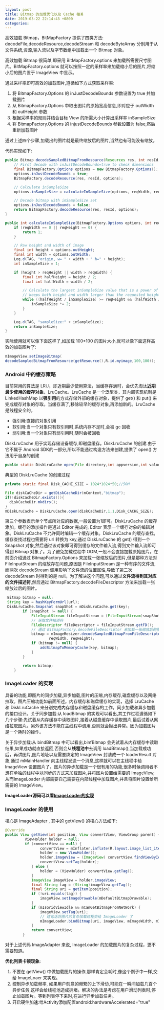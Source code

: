 ```yaml
---
layout: post
title: Bitmap 的加载优化以及 Cache 相关
date: 2019-03-22 22:14:43 +0800
categories: 
---
```


高效加载 Bitmap，BitMapFactory 提供了四类方法: decodeFile,decodeResource,decodeStream 和 decodeByteArray 分别用于从文件系统,资源,输入流以及字节数组中加载出一个 Bitmap 对象。

高效加载 Bitmap 很简单,即采用 BitMapFactory.options 来加载所需要尺寸图片。BitMapFactory.options 就可以按照一定的采样率来加载缩小后的图片,将缩小后的图片置于 ImageView 中显示。

通过采样率即可高效的加载图片,遵循如下方式获取采样率:

1. 将 BitmapFactory.Options 的 inJustDecodeBounds 参数设置为 true 并加载图片
2. 从 BitmapFactory.Options 中取出图片的原始宽高信息,即对应于 outWidth 和 outHeight 参数
3. 根据采样率的规则并结合目标 View 的所需大小计算出采样率 inSampleSize
4. 将 BitmapFactory.Options 的 injustDecodeBounds 参数设置为 false,然后重新加载图片

通过上述四个步骤,加载出的图片就是最终缩放后的图片,当然也有可能没有缩放。

代码实现如下:

```java
public Bitmap decodeSampledBitmapFromResource(Resources res, int resId, int reqWidth, int reqHeight) {
    // First decode with inJustDecodeBounds=true to check dimensions
    final BitmapFactory.Options options = new BitmapFactory.Options();
    options.inJustDecodeBounds = true;
    BitmapFactory.decodeResource(res, resId, options);

    // Calculate inSampleSize
    options.inSampleSize = calculateInSampleSize(options, reqWidth, reqHeight);

    // Decode bitmap with inSampleSize set
    options.inJustDecodeBounds = false;
    return BitmapFactory.decodeResource(res, resId, options);
}

public int calculateInSampleSize(BitmapFactory.Options options, int reqWidth, int reqHeight) {
    if (reqWidth == 0 || reqHeight == 0) {
        return 1;
    }

    // Raw height and width of image
    final int height = options.outHeight;
    final int width = options.outWidth;
    Log.d(TAG, "origin, w= " + width + " h=" + height);
    int inSampleSize = 1;

    if (height > reqHeight || width > reqWidth) {
        final int halfHeight = height / 2;
        final int halfWidth = width / 2;

        // Calculate the largest inSampleSize value that is a power of 2 and
        // keeps both height and width larger than the requested height and width.
        while ((halfHeight / inSampleSize) >= reqHeight && (halfWidth / inSampleSize) >= reqWidth) {
            inSampleSize *= 2;
        }
    }

    Log.d(TAG, "sampleSize:" + inSampleSize);
    return inSampleSize;
}
```



实际使用就可以像下面这样了,如加载 100*100 的图片大小,就可以像下面这样高效的加载图片了:

```java
mImageView.setImageBitmap(
decodeSampledBitmapFromResource(getResource(),R.id.myimage,100,100));
```

### Android 中的缓存策略

目前常用的算法是 LRU，即近期最少使用算法，当缓存存满时，会优先淘汰**近期最少使用的缓存对象**，LruCache。LruCache 是一个泛型类，其内部实现机制是 LinkedHashMap 以**强引用**的方式存储外部的缓存对象，提供了 get() 和 put() 来完成缓存对象的存取。当缓存满了,移除较早的缓存对象,再添加新的。LruCache 是线程安全的。

- 强引用:直接的对象引用
- 软引用:当一个对象只有软引用时,系统内存不足时,会被 gc 回收
- 弱引用:当一个对象只有弱引用时,随时会被回收

DiskLruCache 用于实现存储设备缓存,即磁盘缓存。DiskLruCache 的创建.由于它不属于 Android SDK的一部分,所以不能通过构造方法来创建,提供了 open() 方法用于自身的创建

```java
public static DiskLruCache open(File directory,int appversion,int valueCount,long maxSize);
```

典型的 DiskLruCache 的创建过程

```java
private static final Disk_CACHE_SIZE = 1024*1024*50;//50M

File diskCaCheDir = getDiskCacheDir(mContext,"bitmap");
if(!diskCacheDir.exists()){
  diskCacheDir.mkdirs();
}
mDiskLruCache = DiskLruCache.open(diskCaCheDir,1,1,Disk_CACHE_SIZE);
```

第三个参数表示单个节点所对应的数据,一般设置为1即可。DiskLruCache 的缓存添加。缓存的添加操作是通过 Editor 完成的, Editor 表示一个缓存对象的编辑对象。DiskLruCache 不允许同时编辑一个缓存对象。DiskLruCache 的缓存查找，缓存查找过程也需要将 url 转换为 key,通过 DiskLruCache 的 get() 得到一个 Snapshot 对象,然后通过该对象即可得到缓存的文件输入流,得到文件输入流即可得到 Bitmap 对象了。为了避免加载过程中 OOM,一般不会直接加载原始图片。在前面介绍通过 BitmapFactory.Options 来加载一张缩放后的图片,但是那种方法对 FileInputStream 的缩放存在问题,原因是 FileInputStream 是一种有序的文件流,而两次 decodeStream 调用影响了文件流的位置属性,导致了第二次 decodeStream 时得到的是 null。为了解决这个问题,可以通过**文件流得到其对应的文件描述符**,然后通过 BitmapFactory.decodeFileDescriptor 方法来加载一张缩放过后的图片。

```java
 Bitmap bitmap = null;
 String key = hashKeyFormUrl(url);
 DiskLruCache.Snapshot snapShot = mDiskLruCache.get(key);
        if (snapShot != null) {
            FileInputStream fileInputStream = (FileInputStream)snapShot.getInputStream(DISK_CACHE_INDEX);
          	// 获取文件描述符
            FileDescriptor fileDescriptor = fileInputStream.getFD();
          	// 通过 BitmapFactory.decodeFileDescriptor 来加载一张缩放后的图片
            bitmap = mImageResizer.decodeSampledBitmapFromFileDescriptor(fileDescriptor,
                    reqWidth, reqHeight);
            if (bitmap != null) {
                addBitmapToMemoryCache(key, bitmap);
            }
        }

        return bitmap;
    }
```

###  ImageLoader 的实现

具备的功能,即图片的同步加载,异步加载,图片的压缩,内存缓存,磁盘缓存以及网络拉取。图片压缩功能如前面所述。内存缓存和磁盘缓存的实现，选择 LruCache 和 DiskLruCache 来分别完成内存缓存和磁盘缓存的工作。同步加载和异步加载的接口设计。关于同步加载:从 loadBitmap 的实现可以看出,其工作过程遵循如下几个步骤:先试着从内存缓存中读取图片,接着从磁盘缓存中读取图片,最后试着从网络拉取图片。另外该方法不能在主线程中调用,否则就会抛出异常。因为加载图片是一个耗时的操作。

关于异步加载:从 bindBitmap 中可以看出,binfBitmap 会先试着从内存缓存中读取结果,如果成功就直接返回,否则会从**线程池中**去调用 loadBitmap(),当加载成功后，再讲图片,图片地址以及需要绑定的 ImageView 封装成一个 loaderResult 对象,通过 mMainHandler 向主线程发送一个消息,这样就可以在主线程中给 ImageView 设置图片了。图片的异步加载是一个很有用的功能,很多时候调用者不想在单独的线程中以同步的方式来加载图片,并将图片设置给需要的 ImageVIew, 从而ImageLoader 内部需要自己需要在内部线程中加载图片,并且将图片设置给所需要的 ImageView。

**ImageLoader源码可以看[ImageLoader的实现](https://github.com/singwhatiwanna/android-art-res/blob/master/Chapter_12/src/com/ryg/chapter_12/loader/ImageLoader.java)**

### ImageLoader 的使用

核心是 ImageAdapter , 其中的 getView() 的核心方法如下:

```java
@Override
public View getView(int position, View convertView, ViewGroup parent) {
         ViewHolder holder = null;
         if (convertView == null) {
                convertView = mInflater.inflate(R.layout.image_list_item,parent, false);
                holder = new ViewHolder();
                holder.imageView = (ImageView) convertView.findViewById(R.id.image);
                convertView.setTag(holder);
            } else {
                holder = (ViewHolder) convertView.getTag();
            }
            ImageView imageView = holder.imageView;
            final String tag = (String)imageView.getTag();
            final String uri = getItem(position);
            if (!uri.equals(tag)) {
                imageView.setImageDrawable(mDefaultBitmapDrawable);
            }
            if (mIsGridViewIdle && mCanGetBitmapFromNetWork) {
                imageView.setTag(uri);
              	// 这句话将图片的复杂加载过程交给 ImageLoader 了
                mImageLoader.bindBitmap(uri, imageView, mImageWidth, mImageWidth);
            }
            return convertView;
        }
```

对于上述代码 ImageAdapter 来说, ImageLoader 的加载图片的复杂过程，更不需要知道。

**优化列表卡顿现象:**

1. 不要在 getView() 中做加载图片的操作,那样肯定会耗时,像这个例子中一样,交给 ImageLoaer 来实现。
2. 控制异步加载频率, 如果用户刻意的频繁的上下滑动,可能在一瞬间加载几百个异步任务,这样会给线程池造成拥堵。解决的办法是考虑在用户滑动列表时,停止加载图片。等到列表停下来时,在进行异步加载任务。
3. 开启硬件加速:给Activity添加配置android:hardwareAccelerated="true"